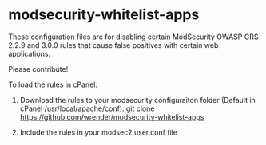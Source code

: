 # modsecurity-whitelist-apps

These configuration files are for disabling certain ModSecurity OWASP CRS 2.2.9 and  3.0.0 rules that cause false positives with certain web applications.

Please contribute!

To load the rules in cPanel:

1. Download the rules to your modsecurity configuraiton folder (Default in cPanel /usr/local/apache/conf): 
git clone https://github.com/wrender/modsecurity-whitelist-apps

2. Include the rules in your modsec2.user.conf file

